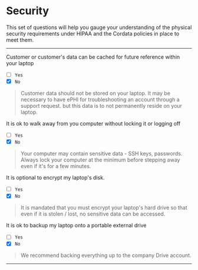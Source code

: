 # Security

This set of questions will help you gauge your understanding of the physical security requirements under HIPAA and the Cordata policies in place to meet them.


---

Customer or customer's data can be cached for future reference within your laptop
- [ ] `Yes`
- [x] `No`

> Customer data should not be stored on your laptop. It may be necessary to have ePHI for troubleshooting an account through a support request. but this data is to not permanently reside on your laptop.

It is ok to walk away from you computer without locking it or logging off
- [ ] `Yes`
- [x] `No`

> Your computer may contain sensitive data - SSH keys, passwords. Always lock your computer at the minimum before stepping away even if it's for a few minutes. 

It is optional to encrypt my laptop's disk.
- [ ] `Yes`
- [x] `No`

> It is mandated that you must encrypt your laptop's hard drive so that even if it is stolen / lost, no sensitive data can be accessed.

It is ok to backup my laptop onto a portable external drive
- [ ] `Yes`
- [x] `No`

> We recommend backing everything up to the company Drive account.

---
